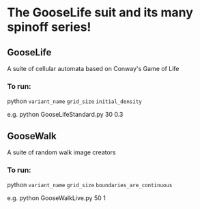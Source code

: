 # The GooseLife suit and its many spinoff series!

## GooseLife
A suite of cellular automata based on Conway's Game of Life

### To run:
python ```variant_name```  ```grid_size``` ```initial_density``` 

e.g. python GooseLifeStandard.py 30 0.3

## GooseWalk
A suite of random walk image creators 

### To run:
python ```variant_name``` ```grid_size``` ```boundaries_are_continuous```

e.g. python GooseWalkLive.py 50 1

